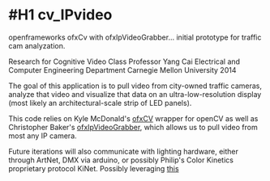 #H1
cv_IPvideo
==========

openframeworks ofxCv with ofxIpVideoGrabber... initial prototype for traffic cam analyzation. 

Research for Cognitive Video Class
Professor Yang Cai
Electrical and Computer Engineering Department
Carnegie Mellon University 2014


The goal of this application is to pull video from city-owned traffic cameras, analyze that video and visualize 
that data on an ultra-low-resolution display (most likely an architectural-scale strip of LED panels).

This code relies on Kyle McDonald's [ofxCV](https://github.com/kylemcdonald/ofxCv) wrapper for openCV as well as Christopher Baker's [ofxIpVideoGrabber](https://github.com/bakercp/ofxIpVideoGrabber), which
allows us to pull video from most any IP camera.

Future iterations will also communicate with lighting hardware, either through ArtNet, DMX via arduino, or possibly
Philip's Color Kinetics proprietary protocol KiNet. Possibly leveraging [this](https://github.com/Dewb/alphadep)
